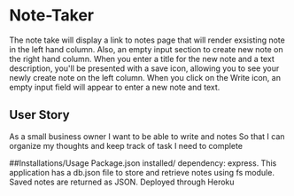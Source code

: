 # Note-Taker
The note take will display a link to notes page that will render exsisting note in the left hand column.
Also, an empty input section to create new note on the right hand column.
When you enter a title for the new note and a text description, you'll be presented with a save icon, allowing you to see your newly create note on the left column.
When you click on the Write icon, an empty input field will appear to enter a new note and text.

## User Story

As a small business owner
I want to be able to write and notes
So that I can organize my thoughts and keep track of task I need to complete

##Installations/Usage
Package.json installed/ dependency: express.
This application has a db.json file to store and retrieve notes using fs module.
Saved notes are returned as JSON.
Deployed through Heroku
